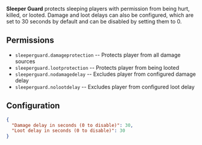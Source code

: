 **Sleeper Guard** protects sleeping players with permission from being hurt, killed, or looted. Damage and loot delays can also be configured, which are set to 30 seconds by default and can be disabled by setting them to 0.

## Permissions

- `sleeperguard.damageprotection` -- Protects player from all damage sources
- `sleeperguard.lootprotection` -- Protects player from being looted
- `sleeperguard.nodamagedelay` -- Excludes player from configured damage delay
- `sleeperguard.nolootdelay` -- Excludes player from configured loot delay

## Configuration

```json
{
  "Damage delay in seconds (0 to disable)": 30,
  "Loot delay in seconds (0 to disable)": 30
}
```
